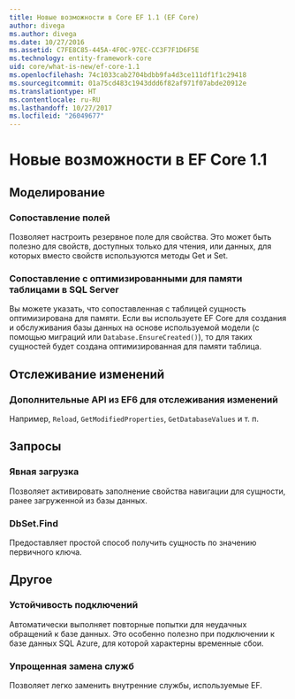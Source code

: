 ```yaml
---
title: Новые возможности в Core EF 1.1 (EF Core)
author: divega
ms.author: divega
ms.date: 10/27/2016
ms.assetid: C7FE8C85-445A-4F0C-97EC-CC3F7F1D6F5E
ms.technology: entity-framework-core
uid: core/what-is-new/ef-core-1.1
ms.openlocfilehash: 74c1033cab2704bdbb9fa4d3ce111df1f1c29418
ms.sourcegitcommit: 01a75cd483c1943ddd6f82af971f07abde20912e
ms.translationtype: HT
ms.contentlocale: ru-RU
ms.lasthandoff: 10/27/2017
ms.locfileid: "26049677"
---
```

# <a name="new-features-in-ef-core-11"></a>Новые возможности в EF Core 1.1

## <a name="modelling"></a>Моделирование
### <a name="field-mapping"></a>Сопоставление полей
Позволяет настроить резервное поле для свойства. Это может быть полезно для свойств, доступных только для чтения, или данных, для которых вместо свойств используются методы Get и Set.
### <a name="mapping-to-memory-optimized-tables-in-sql-server"></a>Сопоставление с оптимизированными для памяти таблицами в SQL Server
Вы можете указать, что сопоставленная с таблицей сущность оптимизирована для памяти. Если вы используете EF Core для создания и обслуживания базы данных на основе используемой модели (с помощью миграций или `Database.EnsureCreated()`), то для таких сущностей будет создана оптимизированная для памяти таблица.

## <a name="change-tracking"></a>Отслеживание изменений
### <a name="additional-change-tracking-apis-from-ef6"></a>Дополнительные API из EF6 для отслеживания изменений
Например, `Reload`, `GetModifiedProperties`, `GetDatabaseValues` и т. п.

## <a name="query"></a>Запросы
### <a name="explicit-loading"></a>Явная загрузка
Позволяет активировать заполнение свойства навигации для сущности, ранее загруженной из базы данных.
### <a name="dbsetfind"></a>DbSet.Find
Предоставляет простой способ получить сущность по значению первичного ключа.

## <a name="other"></a>Другое
### <a name="connection-resiliency"></a>Устойчивость подключений
Автоматически выполняет повторные попытки для неудачных обращений к базе данных. Это особенно полезно при подключении к базе данных SQL Azure, для которой характерны временные сбои.
### <a name="simplified-service-replacement"></a>Упрощенная замена служб
Позволяет легко заменить внутренние службы, используемые EF.
